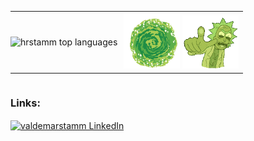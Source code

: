 <!-- Sprogstatistik + GIFs venstrejusteret og uden ramme -->
<table align="left" style="border:none; border-collapse:collapse;">
  <tr>
    <!-- Venstre: sprogkort -->
    <td style="border:none; padding:0;">
      <img src="https://github-readme-stats.vercel.app/api/top-langs/?username=hrstamm&layout=compact&hide=html,css&theme=onedark&v=2" alt="hrstamm top languages" />
    </td>
    <!-- Højre: portal + Rick -->
    <td style="border:none; padding-left:10px;">
      <img src="assets/portal.gif" width="90" alt="Portal animation" />
      <img src="assets/Rick.gif" width="90" alt="Rick Gif" />
    </td>
  </tr>
</table>

<br clear="both" />

<!-- LinkedIn -->
<h3 align="left">Links:</h3>
<p align="left">
  <a href="https://www.linkedin.com/in/valdemarstamm" target="_blank">
    <img align="center" src="https://raw.githubusercontent.com/rahuldkjain/github-profile-readme-generator/master/src/images/icons/Social/linked-in-alt.svg" alt="valdemarstamm LinkedIn" height="30" width="40" />
  </a>
</p>
